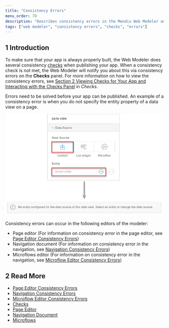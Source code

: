 ```yaml
---
title: "Consistency Errors"
menu_order: 70
description: "Describes consistency errors in the Mendix Web Modeler and the way to fix them."
tags: ["web modeler", "consistency errors", "checks", "errors"]
---
```


## 1 Introduction 

To make sure that your app is always properly built, the Web Modeler does several consistency [checks](checks) when publishing your app. When a consistency check is not met, the Web Modeler will notify you about this via consistency errors on the **Checks** panel. For more information on how to view the consistency errors, see [Section 2 Viewing Checks for Your App and Interacting with the Checks Panel](checks#viewing-checks) in *Checks*. 

Errors need to be solved before your app can be published. An example of a consistency error is when you do not specify the entity property of a data view on a page. 

![](attachments/consistency-errors/data-view-no-entity.png)

Consistency errors can occur in the following editors of the modeler:

* Page editor (For information on consistency error in the page editor, see [Page Editor Consistency Errors](consistency-errors-pages))
* Navigation document (For information on consistency error in the navigation, see [Navigation Consistency Errors](consistency-errors-navigation))
* Microflows editor (For information on consistency error in the navigation, see [Microflow Editor Consistency Errors](consistency-errors-microflows))

##  2 Read More

* [Page Editor Consistency Errors](consistency-errors-pages)
* [Navigation Consistency Errors](consistency-errors-navigation)
* [Microflow Editor Consistency Errors](consistency-errors-microflows)
* [Checks](checks)
* [Page Editor](page-editor)
* [Navigation Document](navigation)
* [Microflows](microflows)